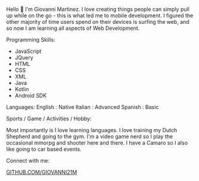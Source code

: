 Hello 👋
I'm Giovanni Martinez. I love creating things people can simply pull up while on the go - this is what led me to mobile development.
I figured the other majority of time users spend on their devices is surfing the web, and so now I am learning all aspects of Web Development.

Programming Skills:
- JavaScript
- JQuery
- HTML
- CSS
- XML
- Java
- Kotlin
- Android SDK

Languages:
English : Native
󠁧󠁢󠁥Italian : Advanced
Spanish : Basic

Sports / Game / Activities / Hobby:

Most importantly is I love learning languages. I love training my Dutch Shepherd and going to the gym. I'm a video game nerd so I play the
occasional mmorpg and shooter here and there. I have a Camaro so I also like going to car based events.

Connect with me:

[GITHUB.COM/GIOVANNI21M](github.com/giovanni21m)
